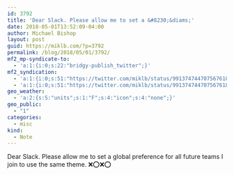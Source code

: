 ```yaml
---
id: 3792
title: 'Dear Slack. Please allow me to set a &#8230;&diams;'
date: 2018-05-01T13:52:09-04:00
author: Michael Bishop
layout: post
guid: https://miklb.com/?p=3792
permalink: /blog/2018/05/01/3792/
mf2_mp-syndicate-to:
  - 'a:1:{i:0;s:22:"bridgy-publish_twitter";}'
mf2_syndication:
  - 'a:1:{i:0;s:51:"https://twitter.com/miklb/status/991374744707567618";}'
  - 'a:1:{i:0;s:51:"https://twitter.com/miklb/status/991374744707567618";}'
geo_weather:
  - 'a:2:{s:5:"units";s:1:"F";s:4:"icon";s:4:"none";}'
geo_public:
  - "1"
categories:
  - misc
kind:
  - Note
---
```

Dear Slack. Please allow me to set a global preference for all future teams I join to use the same theme. ❌⭕❌⭕ 